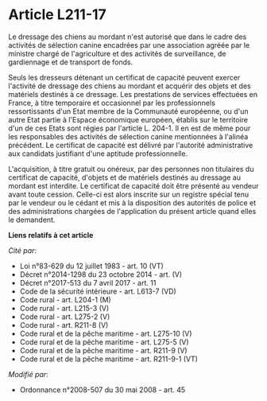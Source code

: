 # Article L211-17

Le dressage des chiens au mordant n'est autorisé que dans le cadre des activités de sélection canine encadrées par une
association agréée par le ministre chargé de l'agriculture et des activités de surveillance, de gardiennage et de transport
de fonds. 

Seuls les dresseurs détenant un certificat de capacité peuvent exercer l'activité de dressage des chiens au mordant et
acquérir des objets et des matériels destinés à ce dressage. Les prestations de services effectuées en France, à titre
temporaire et occasionnel par les professionnels ressortissants d'un Etat membre de la Communauté européenne, ou d'un autre
Etat partie à l'Espace économique européen, établis sur le territoire d'un de ces Etats sont régies par l'article L. 204-1.
Il en est de même pour les responsables des activités de sélection canine mentionnées à l'alinéa précédent. Le certificat de
capacité est délivré par l'autorité administrative aux candidats justifiant d'une aptitude professionnelle.

L'acquisition, à titre gratuit ou onéreux, par des personnes non titulaires du certificat de capacité, d'objets et de
matériels destinés au dressage au mordant est interdite. Le certificat de capacité doit être présenté au vendeur avant toute
cession. Celle-ci est alors inscrite sur un registre spécial tenu par le vendeur ou le cédant et mis à la disposition des
autorités de police et des administrations chargées de l'application du présent article quand elles le demandent.

**Liens relatifs à cet article**

_Cité par_:

  - Loi n°83-629 du 12 juillet 1983 - art. 10 (VT)
  - Décret n°2014-1298 du 23 octobre 2014 - art. (V)
  - Décret n°2017-513 du 7 avril 2017 - art. 11
  - Code de la sécurité intérieure - art. L613-7 (VD)
  - Code rural - art. L204-1 (M)
  - Code rural - art. L215-3 (V)
  - Code rural - art. L275-2 (V)
  - Code rural - art. R211-8 (V)
  - Code rural et de la pêche maritime - art. L275-10 (V)
  - Code rural et de la pêche maritime - art. L275-5 (V)
  - Code rural et de la pêche maritime - art. R211-9 (V)
  - Code rural et de la pêche maritime - art. R211-9-1 (VT)

_Modifié par_:

  - Ordonnance n°2008-507 du 30 mai 2008 - art. 45
